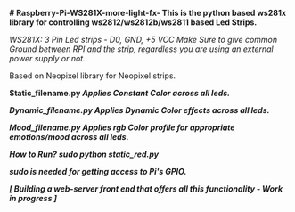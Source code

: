 <b> # Raspberry-Pi-WS281X-more-light-fx-
This is the python based ws281x library for controlling ws2812/ws2812b/ws2811 based Led Strips.</b>

<i> WS281X: 3 Pin Led strips - D0, GND, +5 VCC 
Make Sure to give common Ground between RPI and the strip, regardless you are using an external power supply or not.</i>

Based on Neopixel library for Neopixel strips.

<b> Static_filename.py <b>
<i>Applies Constant Color across all leds.<i>

<b> Dynamic_filename.py <b>
<i>Applies Dynamic Color effects across all leds.<i>

<b> Mood_filename.py <b>
<i>Applies rgb Color profile for appropriate emotions/mood across all leds.<i>

<b> How to Run? <b>
<i>sudo python static_red.py<i>

<i>sudo is needed for getting access to Pi's  GPIO.<i>


<i> [ Building a web-server front end that offers all this functionality - Work in progress ] <i>







